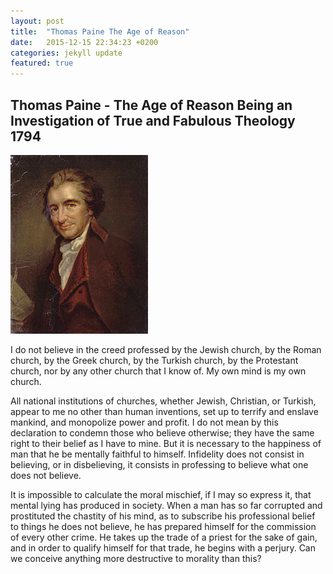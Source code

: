 ```yaml
---
layout: post
title:  "Thomas Paine The Age of Reason"
date:   2015-12-15 22:34:23 +0200
categories: jekyll update
featured: true
---
```


Thomas Paine - The Age of Reason Being an Investigation of True and Fabulous Theology 1794
---

![Thomas Paine](/images/Thomas_Paine.jpg) 

I do not believe in the creed professed by the Jewish church, by the Roman church, by the Greek church, by the Turkish church, by the Protestant church, nor by any other church that I know of. My own mind is my own church. 

All national institutions of churches, whether Jewish, Christian, or Turkish, appear to me no other than human inventions, set up to terrify and enslave mankind, and monopolize power and profit. I do not mean by this declaration to condemn those who believe otherwise; they have the same right to their belief as I have to mine. But it is necessary to the happiness of man that he be mentally faithful to himself. Infidelity does not consist in believing, or in disbelieving, it consists in professing to believe what one does not believe. 

It is impossible to calculate the moral mischief, if I may so express it, that mental lying has produced in society. When a man has so far corrupted and prostituted the chastity of his mind, as to subscribe his professional belief to things he does not believe, he has prepared himself for the commission of every other crime. He takes up the trade of a priest for the sake of gain, and in order to qualify himself for that trade, he begins with a perjury. Can we conceive anything more destructive to morality than this?